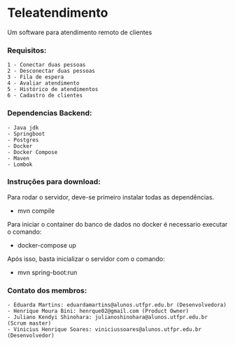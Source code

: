 

# Teleatendimento
Um software para atendimento remoto de clientes

### Requisitos:
	1 - Conectar duas pessoas
	2 - Desconectar duas pessoas
	3 - Fila de espera
	4 - Avaliar atendimento
	5 - Histórico de atendimentos
	6 - Cadastro de clientes
	
### Dependencias Backend:
	- Java jdk
	- Springboot
	- Postgres
	- Docker
	- Docker Compose
	- Maven
	- Lombok
	
### Instruções para download:
Para rodar o servidor, deve-se primeiro instalar todas as dependências.
	
  - mvn compile

Para iniciar o container do banco de dados no docker é necessario executar o comando:

  - docker-compose up
  
Após isso, basta inicializar o servidor com o comando:
	
  - mvn spring-boot:run
	
### Contato dos membros:
	- Eduarda Martins: eduardamartins@alunos.utfpr.edu.br (Desenvolvedora)
	- Henrique Moura Bini: henrque02@gmail.com (Product Owner)
	- Juliano Kendyi Shinohara: julianoshinohara@alunos.utfpr.edu.br (Scrum master)
	- Vinicius Henrique Soares: viniciussoares@alunos.utfpr.edu.br (Desenvolvedor)
  
